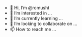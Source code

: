 - 👋 Hi, I’m @romusht
- 👀 I’m interested in ...
- 🌱 I’m currently learning ...
- 💞️ I’m looking to collaborate on ...
- 📫 How to reach me ...

<!---
romusht/romusht is a ✨ special ✨ repository because its `README.md` (this file) appears on your GitHub profile.
You can click the Preview link to take a look at your changes.
--->
